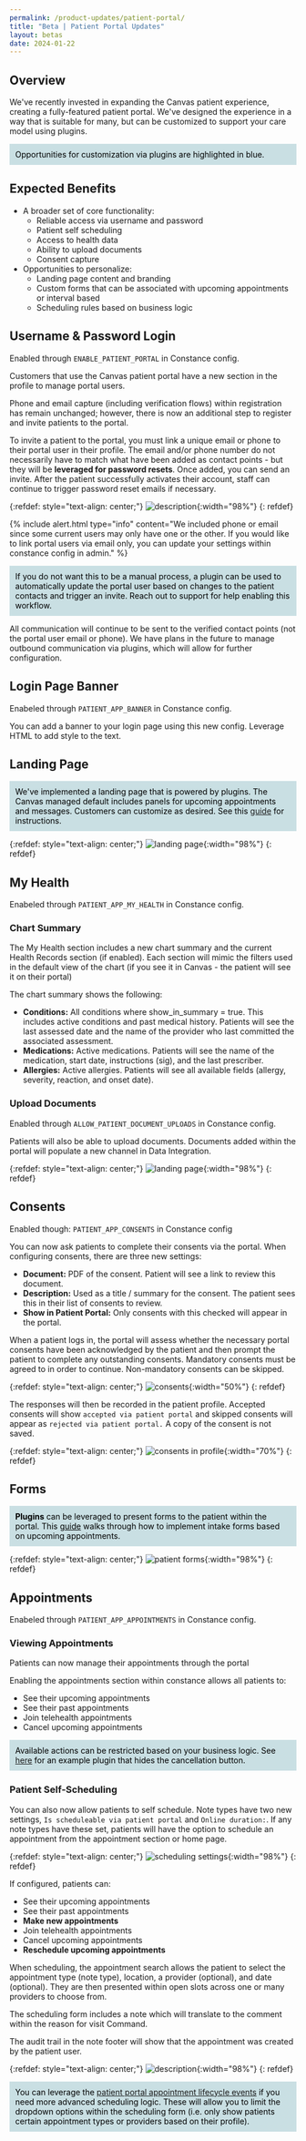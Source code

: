 ```yaml
---
permalink: /product-updates/patient-portal/
title: "Beta | Patient Portal Updates"
layout: betas
date: 2024-01-22
---
```



## Overview

We've recently invested in expanding the Canvas patient experience, creating a fully-featured patient portal. We've designed the experience in a way that is suitable for many, but can be customized to support your care model using plugins. 

<div style="background-color: #c9dfe3; color: black; padding: 10px;">
Opportunities for customization via plugins are highlighted in blue. 
</div>

## Expected Benefits
- A broader set of core functionality:
	- Reliable access via username and password
	- Patient self scheduling
	- Access to health data
	- Ability to upload documents
	- Consent capture
- Opportunities to personalize:
	- Landing page content and branding
	- Custom forms that can be associated with upcoming appointments or interval based
	- Scheduling rules based on business logic



## Username & Password Login

Enabled through `ENABLE_PATIENT_PORTAL` in Constance config.

Customers that use the Canvas patient portal have a new section in the profile to manage portal users. 

Phone and email capture (including verification flows) within registration has remain unchanged; however, there is now an additional step to register and invite patients to the portal. 

To invite a patient to the portal, you must link a unique email or phone to their portal user in their profile. The email and/or phone number do not necessarily have to match what have been added as contact points - but they will be **leveraged for password resets**. Once added, you can send an invite. After the patient successfully activates their account, staff can continue to trigger password reset emails if necessary.


{:refdef: style="text-align: center;"}
![description](/assets/images/patient-reg.gif){:width="98%"}
{: refdef}

{% include alert.html type="info" content="We included phone or email since some current users may only have one or the other. If you would like to link portal users via email only, you can update your settings within constance config in admin." %}

<div style="background-color: #c9dfe3; color: black; padding: 10px;">
If you do not want this to be a manual process, a plugin can be used to automatically update the portal user based on changes to the patient contacts and trigger an invite. Reach out to support for help enabling this workflow.
</div>

All communication will continue to be sent to the verified contact points (not the portal user email or phone). We have plans in the future to manage outbound communication via plugins, which will allow for further configuration.

## Login Page Banner

Enabeled through `PATIENT_APP_BANNER`  in Constance config.

You can add a banner to your login page using this new config. Leverage HTML to add style to the text. 

## Landing Page 

<div style="background-color: #c9dfe3; color: black; padding: 10px;">
We've implemented a landing page that is powered by plugins. The Canvas managed default includes panels for upcoming appointments and messages. Customers can customize as desired. See this <a href="/guides/custom-landing-page/">guide</a> for instructions.  
</div>

{:refdef: style="text-align: center;"}
![landing page](/assets/images/landing-page.png){:width="98%"}
{: refdef}

## My Health

Enabeled through `PATIENT_APP_MY_HEALTH` in Constance config.

### Chart Summary
The My Health section includes a new chart summary and the current Health Records section (if enabled). Each section will mimic the filters used in the default view of the chart (if you see it in Canvas - the patient will see it on their portal)

The chart summary shows the following:

- **Conditions:** All conditions where show_in_summary = true. This includes active conditions and past medical history. Patients will see the last assessed date and the name of the provider who last committed the associated assessment. 
- **Medications:** Active medications. Patients will see the name of the medication, start date, instructions (sig), and the last prescriber.
- **Allergies:** Active allergies. Patients will see all available fields (allergy, severity, reaction, and onset date).

### Upload Documents

Enabled through `ALLOW_PATIENT_DOCUMENT_UPLOADS` in Constance config. 

Patients will also be able to upload documents. Documents added within the portal will populate a new channel in Data Integration. 

{:refdef: style="text-align: center;"}
![landing page](/assets/images/patient-upload.png){:width="98%"}
{: refdef}

## Consents

Enabled though: `PATIENT_APP_CONSENTS` in Constance config

You can now ask patients to complete their consents via the portal. When configuring consents, there are three new settings: 
- **Document:** PDF of the consent. Patient will see a link to review this document. 
- **Description:** Used as a title / summary for the consent. The patient sees this in their list of consents to review. 
- **Show in Patient Portal:** Only consents with this checked will appear in the portal. 

When a patient logs in, the portal will assess whether the necessary portal consents have been acknowledged by the patient and then prompt the patient to complete any outstanding consents. Mandatory consents must be agreed to in order to continue. Non-mandatory consents can be skipped.

{:refdef: style="text-align: center;"}
![consents](/assets/images/portal-consents.png){:width="50%"}
{: refdef}

The responses will then be recorded in the patient profile. Accepted consents will show `accepted via patient portal` and skipped consents will appear as `rejected via patient portal.` A copy of the consent is not saved. 

{:refdef: style="text-align: center;"}
![consents in profile](/assets/images/portal-consents-profile.png){:width="70%"}
{: refdef}

## Forms

<div style="background-color: #c9dfe3; color: black; padding: 10px;">
  <b>Plugins</b> can be leveraged to present forms to the patient within the portal. 
  This <a href="/guides/patient-portal-forms" style="color: black; text-decoration: underline;">guide</a> walks through how to implement intake forms based on upcoming appointments.
</div>

{:refdef: style="text-align: center;"}
![patient forms](/assets/images/patient-forms.png){:width="98%"}
{: refdef}


## Appointments

Enabeled through `PATIENT_APP_APPOINTMENTS` in Constance config.

### Viewing Appointments
Patients can now manage their appointments through the portal

Enabling the appointments section within constance allows all patients to: 
- See their upcoming appointments
- See their past appointments
- Join telehealth appointments
- Cancel upcoming appointments 

<div style="background-color: #c9dfe3; color: black; padding: 10px;">
Available actions can be restricted based on your business logic. See <a href="https://github.com/Medical-Software-Foundation/canvas/tree/main/extensions/portal_disable_cancel_appts%20">here</a> for an example plugin that hides the cancellation button.
</div>

### Patient Self-Scheduling
You can also now allow patients to self schedule. Note types have two new settings, `Is scheduleable via patient portal` and `Online duration:`. If any note types have these set, patients will have the option to schedule an appointment from the appointment section or home page. 

{:refdef: style="text-align: center;"}
![scheduling settings](/assets/images/portal-scheduling-settings.png){:width="98%"}
{: refdef}

If configured, patients can: 
- See their upcoming appointments
- See their past appointments
- **Make new appointments**
- Join telehealth appointments
- Cancel upcoming appointments
- **Reschedule upcoming appointments**  


When scheduling, the appointment search allows the patient to select the appointment type (note type), location, a provider (optional), and date (optional). They are then presented within open slots across one or many providers to choose from.

The scheduling form includes a note which will translate to the comment within the reason for visit Command.

The audit trail in the note footer will show that the appointment was created by the patient user.

{:refdef: style="text-align: center;"}
![description](/assets/images/patient-scheduling.gif){:width="98%"}
{: refdef}


<div style="background-color: #c9dfe3; color: black; padding: 10px;">
You can leverage the <a href="/sdk/events/#patient-portal-lifecycle-events">patient portal appointment lifecycle events</a> if you need more advanced scheduling logic. These will allow you to limit the dropdown options within the scheduling form (i.e. only show patients certain appointment types or providers based on their profile).
</div>








